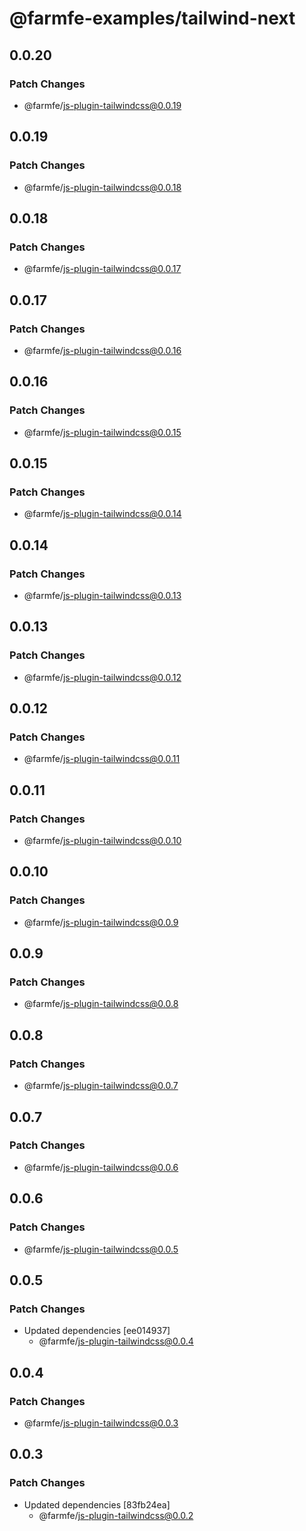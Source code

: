 # @farmfe-examples/tailwind-next

## 0.0.20

### Patch Changes

- @farmfe/js-plugin-tailwindcss@0.0.19

## 0.0.19

### Patch Changes

- @farmfe/js-plugin-tailwindcss@0.0.18

## 0.0.18

### Patch Changes

- @farmfe/js-plugin-tailwindcss@0.0.17

## 0.0.17

### Patch Changes

- @farmfe/js-plugin-tailwindcss@0.0.16

## 0.0.16

### Patch Changes

- @farmfe/js-plugin-tailwindcss@0.0.15

## 0.0.15

### Patch Changes

- @farmfe/js-plugin-tailwindcss@0.0.14

## 0.0.14

### Patch Changes

- @farmfe/js-plugin-tailwindcss@0.0.13

## 0.0.13

### Patch Changes

- @farmfe/js-plugin-tailwindcss@0.0.12

## 0.0.12

### Patch Changes

- @farmfe/js-plugin-tailwindcss@0.0.11

## 0.0.11

### Patch Changes

- @farmfe/js-plugin-tailwindcss@0.0.10

## 0.0.10

### Patch Changes

- @farmfe/js-plugin-tailwindcss@0.0.9

## 0.0.9

### Patch Changes

- @farmfe/js-plugin-tailwindcss@0.0.8

## 0.0.8

### Patch Changes

- @farmfe/js-plugin-tailwindcss@0.0.7

## 0.0.7

### Patch Changes

- @farmfe/js-plugin-tailwindcss@0.0.6

## 0.0.6

### Patch Changes

- @farmfe/js-plugin-tailwindcss@0.0.5

## 0.0.5

### Patch Changes

- Updated dependencies [ee014937]
  - @farmfe/js-plugin-tailwindcss@0.0.4

## 0.0.4

### Patch Changes

- @farmfe/js-plugin-tailwindcss@0.0.3

## 0.0.3

### Patch Changes

- Updated dependencies [83fb24ea]
  - @farmfe/js-plugin-tailwindcss@0.0.2
